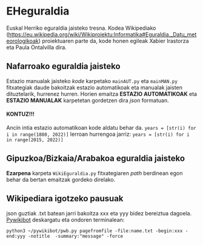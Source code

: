 # EHeguraldia
Euskal Herriko eguraldia jaisteko tresna. Kodea Wikipediako (https://eu.wikipedia.org/wiki/Wikiproiektu:Informatika#Eguraldia._Datu_meteorologikoak) proiektuaren parte da, kode honen egileak Xabier Irastorza eta Paula Ontalvilla dira.


## Nafarroako eguraldia jaisteko
Estazio manualak jaisteko *kode* karpetako ```mainAUT.py``` eta ```mainMAN.py``` fitxategiak daude bakoitzak estazio automatikoak eta manualak jaisten dituztelarik, hurrenez hurren. Horien emaitza **ESTAZIO AUTOMATIKOAK** eta  **ESTAZIO MANUALAK** karpetetan gordetzen dira _json_ formatuan.

#### **KONTUZ!!!**
Ancín intia estazio automatikoan kode aldatu behar da.  ``years = [str(i) for i in range(1880, 2022)]`` lerroan hurrengoa jarriz: ``years = [str(i) for i in range(2015, 2022)]``


## Gipuzkoa/Bizkaia/Arabakoa eguraldia jaisteko
**Ezarpena** karpeta ``WikiEguraldia.py`` fitxategiaren _path_ berdinean egon behar da bertan emaitzak gordeko direlako. 


## Wikipediara igotzeko pausuak
json guztiak .txt batean jarri bakoitza xxx eta yyy bidez bereiztua dagoela. [Pywikibot](https://www.mediawiki.org/wiki/Manual:Pywikibot/Installation) deskargatu eta ondoren terminalean:
```
python3 ~/pywikibot/pwb.py pagefromfile -file:name.txt -begin:xxx -end:yyy -notitle  -summary:"message" -force
```


